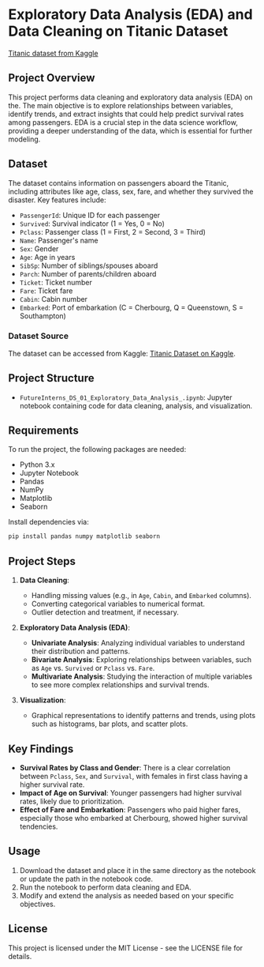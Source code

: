# Exploratory Data Analysis (EDA) and Data Cleaning on Titanic Dataset
[Titanic dataset from Kaggle](https://www.kaggle.com/c/titanic/data)

## Project Overview
This project performs data cleaning and exploratory data analysis (EDA) on the. The main objective is to explore relationships between variables, identify trends, and extract insights that could help predict survival rates among passengers. EDA is a crucial step in the data science workflow, providing a deeper understanding of the data, which is essential for further modeling.

## Dataset

The dataset contains information on passengers aboard the Titanic, including attributes like age, class, sex, fare, and whether they survived the disaster. Key features include:
- `PassengerId`: Unique ID for each passenger
- `Survived`: Survival indicator (1 = Yes, 0 = No)
- `Pclass`: Passenger class (1 = First, 2 = Second, 3 = Third)
- `Name`: Passenger's name
- `Sex`: Gender
- `Age`: Age in years
- `SibSp`: Number of siblings/spouses aboard
- `Parch`: Number of parents/children aboard
- `Ticket`: Ticket number
- `Fare`: Ticket fare
- `Cabin`: Cabin number
- `Embarked`: Port of embarkation (C = Cherbourg, Q = Queenstown, S = Southampton)

### Dataset Source

The dataset can be accessed from Kaggle: [Titanic Dataset on Kaggle](https://www.kaggle.com/c/titanic/data).

## Project Structure

- `FutureInterns_DS_01_Exploratory_Data_Analysis_.ipynb`: Jupyter notebook containing code for data cleaning, analysis, and visualization.

## Requirements

To run the project, the following packages are needed:

- Python 3.x
- Jupyter Notebook
- Pandas
- NumPy
- Matplotlib
- Seaborn

Install dependencies via:

```bash
pip install pandas numpy matplotlib seaborn
```

## Project Steps

1. **Data Cleaning**:
   - Handling missing values (e.g., in `Age`, `Cabin`, and `Embarked` columns).
   - Converting categorical variables to numerical format.
   - Outlier detection and treatment, if necessary.

2. **Exploratory Data Analysis (EDA)**:
   - **Univariate Analysis**: Analyzing individual variables to understand their distribution and patterns.
   - **Bivariate Analysis**: Exploring relationships between variables, such as `Age` vs. `Survived` or `Pclass` vs. `Fare`.
   - **Multivariate Analysis**: Studying the interaction of multiple variables to see more complex relationships and survival trends.

3. **Visualization**:
   - Graphical representations to identify patterns and trends, using plots such as histograms, bar plots, and scatter plots.

## Key Findings

- **Survival Rates by Class and Gender**: There is a clear correlation between `Pclass`, `Sex`, and `Survival`, with females in first class having a higher survival rate.
- **Impact of Age on Survival**: Younger passengers had higher survival rates, likely due to prioritization.
- **Effect of Fare and Embarkation**: Passengers who paid higher fares, especially those who embarked at Cherbourg, showed higher survival tendencies.

## Usage

1. Download the dataset and place it in the same directory as the notebook or update the path in the notebook code.
2. Run the notebook to perform data cleaning and EDA.
3. Modify and extend the analysis as needed based on your specific objectives.

## License

This project is licensed under the MIT License - see the LICENSE file for details.
